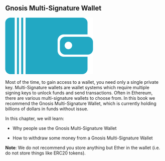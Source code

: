 ## Gnosis Multi-Signature Wallet

![](/assets/icon-wallet-big.svg)

Most of the time, to gain access to a wallet, you need only a single private key. Multi-Signature wallets are wallet systems which require multiple signing keys to unlock funds and send transactions. Often in Ethereum, there are various multi-signature wallets to choose from. In this book we recommend the Gnosis Multi-Signature Wallet, which is currently holding billions of dollars in funds without issue.

In this chapter, we will learn:

- Why people use the Gnosis Multi-Signature Wallet

- How to withdraw some money from a Gnosis Multi-Signature Wallet

**Note**: We do not recommend you store anything but Ether in the wallet (i.e. do not store things like ERC20 tokens).